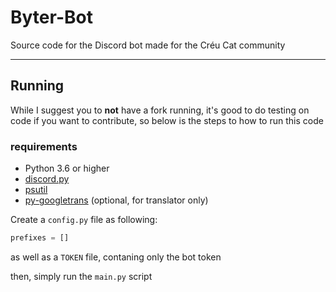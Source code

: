 # Byter-Bot

Source code for the Discord bot made for the Créu Cat community

---

## Running
While I suggest you to **not** have a fork running, it's good to do testing on code if you want to contribute, so below is the steps to how to run this code

### requirements
* Python 3.6 or higher
* [discord.py](https://github.com/Rapptz/discord.py)
* [psutil](https://github.com/giampaolo/psutil)
* [py-googletrans](https://github.com/ssut/py-googletrans) (optional, for translator only)

Create a `config.py` file as following:
```py
prefixes = []
```
as well as a `TOKEN` file, contaning only the bot token

then, simply run the `main.py` script